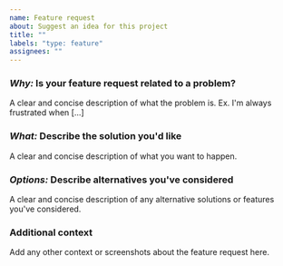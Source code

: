 ```yaml
---
name: Feature request
about: Suggest an idea for this project
title: ""
labels: "type: feature"
assignees: ""
---
```


### _Why:_ Is your feature request related to a problem?

A clear and concise description of what the problem is. Ex. I'm always frustrated when [...]

### _What:_ Describe the solution you'd like

A clear and concise description of what you want to happen.

### _Options:_ Describe alternatives you've considered

A clear and concise description of any alternative solutions or features you've considered.

### Additional context

Add any other context or screenshots about the feature request here.
